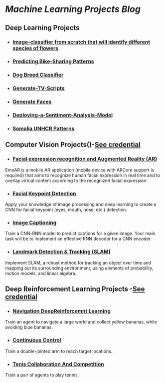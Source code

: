 # **_Machine Learning Projects Blog_**



## Deep Learning Projects 
- ### [Image-classifier from scratch that will identify different species of flowers](https://github.com/calincan2000/Image-classifier)
- ### [Predicting Bike-Sharing Patterns ](https://github.com/calincan2000/project-bikesharing)
- ### [Dog Breed Classifier ](https://github.com/calincan2000/Dog-Breed-Classifier)
- ### [Generate-TV-Scripts ](https://github.com/calincan2000/Generate-TV-Scripts)
- ### [Generate Faces ](https://github.com/calincan2000/GenerateFaces)
- ### [Deploying-a-Sentiment-Analysis-Model](https://github.com/calincan2000/Deploying-a-Sentiment-Analysis-Model)
- ### [Somalia UNHCR Patterns](https://github.com/unhcr/Jetson/tree/master/Finding-the-Nexus/FindTheNexusDeepLearning)



##  Computer Vision Projects()-[See credential](https://graduation.udacity.com/nd891)

- ### [Facial expression recognition and Augmented Reality (AR)](https://github.com/aksht94/UdacityOpenSource/tree/master/EmoAR)
EmoAR is a mobile AR application (mobile device with ARCore support is required) that aims to recognize human facial expression in real time and to overlay virtual content according to the recognized facial expression.
- ### [Facial Keypoint Detection ](https://github.com/calincan2000/CVND-Facial-Keypoint-Detection)
Apply your knowledge of image processing and deep learning to create a CNN for facial keypoint (eyes,
mouth, nose, etc.) detection.
- ### [Image Captioning ](https://github.com/calincan2000/CVND-Image-Captioning-PyTorch-)
Train a CNN-RNN model to predict captions for a given image. Your main task will be to implement an
effective RNN decoder for a CNN encoder.
- ### [Landmark Detection & Tracking (SLAM)](https://github.com/calincan2000/CVND-Landmark-Detection-Tracking-SLAM-)
Implement SLAM, a robust method for tracking an object over time and mapping out its surrounding
environment, using elements of probability, motion models, and linear algebra.


## Deep Reinforcement Learning Projects -[See credential]( https://graduation.udacity.com/nd893-ent)
- ### [Navigation DeepReinforcemnt Learning ](https://github.com/calincan2000/Navigation_DeepReinforcemntLearning)
Train an agent to navigate a large world and collect yellow bananas, while avoiding blue bananas.
- ### [Continuous Control ](https://github.com/calincan2000/Continuous_Control)
Train a double-jointed arm to reach target locations.
- ### [Tenis Collaboration And Competition](https://github.com/calincan2000/TenisCollaborationAndCompetition)
Train a pair of agents to play tennis.
